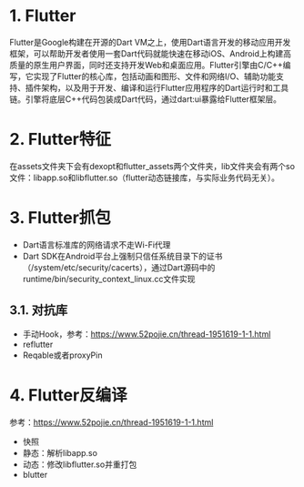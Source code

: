# 1. Flutter

Flutter是Google构建在开源的Dart VM之上，使用Dart语言开发的移动应用开发框架，可以帮助开发者使用一套Dart代码就能快速在移动iOS、Android上构建高质量的原生用户界面，同时还支持开发Web和桌面应用。Flutter引擎由C/C++编写，它实现了Flutter的核心库，包括动画和图形、文件和网络I/O、辅助功能支持、插件架构，以及用于开发、编译和运行Flutter应用程序的Dart运行时和工具链。引擎将底层C++代码包装成Dart代码，通过dart:ui暴露给Flutter框架层。

# 2. Flutter特征

在assets文件夹下会有dexopt和flutter_assets两个文件夹，lib文件夹会有两个so文件：libapp.so和libflutter.so（flutter动态链接库，与实际业务代码无关）。

# 3. Flutter抓包

* Dart语言标准库的网络请求不走Wi-Fi代理
* Dart SDK在Android平台上强制只信任系统目录下的证书（/system/etc/security/cacerts），通过Dart源码中的runtime/bin/security_context_linux.cc文件实现

## 3.1. 对抗库

* 手动Hook，参考：https://www.52pojie.cn/thread-1951619-1-1.html
* reflutter
* Reqable或者proxyPin

# 4. Flutter反编译

参考：https://www.52pojie.cn/thread-1951619-1-1.html

* 快照
* 静态：解析libapp.so
* 动态：修改libflutter.so并重打包
* blutter
